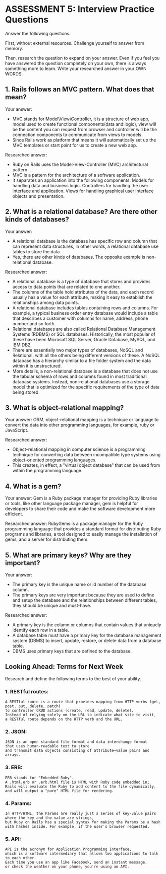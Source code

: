 # ASSESSMENT 5: Interview Practice Questions

Answer the following questions.

First, without external resources. Challenge yourself to answer from memory.

Then, research the question to expand on your answer. Even if you feel you have answered the question completely on your own, there is always something more to learn. Write your researched answer in your OWN WORDS.

## 1. Rails follows an MVC pattern. What does that mean?

  Your answer: 
  - MVC stands for Model\View\Controller, it is a structure of web app, model used to create functional components(data and logic), view will be the content you can request from browser and controller will be the connection components to communicate from views to models.
  - Since Rails work as platform that means it will automatically set up the MVC templates or start point for us to create a new web app.

  Researched answer:
  - Ruby on Rails uses the Model-View-Controller (MVC) architectural pattern. 
  - MVC is a pattern for the architecture of a software application. 
  - It separates an application into the following components: Models for handling data and business logic. Controllers for handling the user interface and application. Views for handling graphical user interface objects and presentation.


## 2. What is a relational database? Are there other kinds of databases?

  Your answer: 
  - A relational database is the database has specific row and column that can represent data structures, in other words, a relational database use tables to store the data. 
  - Yes, there are other kinds of databases. The opposite example is non-relational database.

  Researched answer:
  - A relational database is a type of database that stores and provides access to data points that are related to one another. 
  - The columns of the table hold attributes of the data, and each record usually has a value for each attribute, making it easy to establish the relationships among data points.
  - A relational database includes tables containing rows and columns. For example, a typical business order entry database would include a table that describes a customer with columns for name, address, phone number and so forth.
  - Relational databases are also called Relational Database Management Systems (RDBMS) or SQL databases. Historically, the most popular of these have been Microsoft SQL Server, Oracle Database, MySQL, and IBM DB2.
  - There are essentially two major types of databases, NoSQL and Relational, with all the others being different versions of these. A NoSQL database has a hierarchy similar to a file folder system and the data within it is unstructured.
  - More details, a non-relational database is a database that does not use the tabular schema of rows and columns found in most traditional database systems. Instead, non-relational databases use a storage model that is optimized for the specific requirements of the type of data being stored.


## 3. What is object-relational mapping?

  Your answer: ORM, object-relational mapping is a technique or language to convert the data into other programming languages, for example, ruby or JavaScript. 

  Researched answer: 
  - Object–relational mapping in computer science is a programming technique for converting data between incompatible type systems using object-oriented programming languages. 
  - This creates, in effect, a "virtual object database" that can be used from within the programming language.


## 4. What is a gem?

  Your answer: Gem is a Ruby package manager for providing Ruby libraries or tools, like other language package manager, gem is helpful for developers to share their code and make the software development more efficient.

  Researched answer: RubyGems is a package manager for the Ruby programming language that provides a standard format for distributing Ruby programs and libraries, a tool designed to easily manage the installation of gems, and a server for distributing them.


## 5. What are primary keys? Why are they important?

  Your answer: 
  - The primary key is the unique name or id number of the database column. 
  - The primary keys are very important because they are used to define and setup the database and the relationships between different tables, they should be unique and must-have.

  Researched answer:
  - A primary key is the column or columns that contain values that uniquely identify each row in a table. 
  - A database table must have a primary key for the database management system (DBMS) to insert, update, restore, or delete data from a database table. 
  - DBMS uses primary keys that are defined to the database.


## Looking Ahead: Terms for Next Week
Research and define the following terms to the best of your ability.

### 1. RESTful routes:
```
A RESTful route is a route that provides mapping from HTTP verbs (get, post, put, delete, patch) 
to controller CRUD actions (create, read, update, delete). 
Instead of relying solely on the URL to indicate what site to visit, 
a RESTful route depends on the HTTP verb and the URL.
```

### 2. JSON:
```
JSON is an open standard file format and data interchange format 
that uses human-readable text to store 
and transmit data objects consisting of attribute–value pairs and arrays.
```

### 3. ERB:
```
ERB stands for "Embedded Ruby". 
A .html.erb or .erb.html file is HTML with Ruby code embedded in; 
Rails will evaluate the Ruby to add content to the file dynamically, 
and will output a "pure" HTML file for rendering.
```

### 4. Params:
```
In HTTP/HTML, the Params are really just a series of key-value pairs 
where the key and the value are strings, 
but Ruby on Rails has a special syntax for making the Params be a hash 
with hashes inside. For example, if the user's browser requested.
```

### 5. API:
```
API is the acronym for Application Programming Interface, 
which is a software intermediary that allows two applications to talk to each other.
Each time you use an app like Facebook, send an instant message, 
or check the weather on your phone, you're using an API.
```